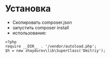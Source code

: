 # Установка
- Скопировать composer.json
- запустить composer install
- использование:
```
<?php
require __DIR__ . '/vendor/autoload.php';
$h = new shaydurov\lib\SuperClass('Dmitriy');
```


